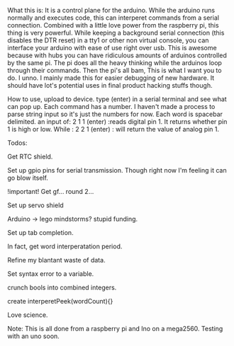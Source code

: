 What this is:  It is a control plane for the arduino.  While the arduino runs normally and executes code, this can interperet commands from a serial connection.  Combined with a little love power from the raspberry pi, this thing is very powerful.  While keeping a background serial connection (this disables the DTR reset) in a tty1 or other non virtual console, you can interface your arduino with ease of use right over usb.  This is awesome because with hubs you can have ridiculous amounts of arduinos controlled by the same pi.  The pi does all the heavy thinking while the arduinos loop through their commands. Then the pi's all bam, This is what I want you to do.  I unno. I mainly made this for easier debugging of new hardware.  It should have lot's potential uses in final product hacking stuffs though.

How to use, upload to device. type (enter) in a serial terminal and see what can pop up.  Each command has a number. I haven't made a process to parse string input so it's just the numbers for now. Each word is spacebar delimited. an input of: 2 1 1 (enter) :reads digital pin 1. It returns whether pin 1 is high or low. While : 2 2 1 (enter) : will return the value of analog pin 1.

Todos:

Get RTC shield.

Set up gpio pins for serial transmission. Though right now I'm feeling it can go blow itself.

!important! Get gf... round 2...

Set up servo shield

Arduino -> lego mindstorms? stupid funding.

Set up tab completion.

In fact, get word interperatation period.

Refine my blantant waste of data.

Set syntax error to a variable.

crunch bools into combined integers.

create interperetPeek(wordCount){}

Love science.



Note: This is all done from a raspberry pi and Ino on a mega2560. Testing with an uno soon.
